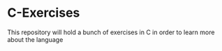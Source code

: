 # C-Exercises
This repository will hold a bunch of exercises in C in order to learn more about the language
